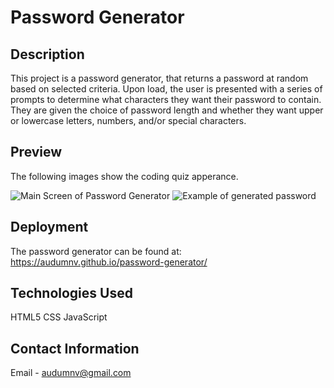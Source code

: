 # Password Generator

## Description

This project is a password generator, that returns a password at random based on selected criteria. Upon load, the user is presented with a series of prompts to determine what characters they want their password to contain. They are given the choice of password length and whether they want upper or lowercase letters, numbers, and/or special characters. 


## Preview

The following images show the coding quiz apperance.

![Main Screen of Password Generator](img/mainscreen.png)
![Example of generated password](img/questions.png)

## Deployment

The password generator can be found at:
https://audumnv.github.io/password-generator/

## Technologies Used
HTML5
CSS
JavaScript

## Contact Information
Email - audumnv@gmail.com
